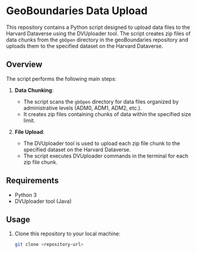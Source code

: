 # GeoBoundaries Data Upload

This repository contains a Python script designed to upload data files to the Harvard Dataverse using the DVUploader tool. The script creates zip files of data chunks from the `gbOpen` directory in the geoBoundaries repository and uploads them to the specified dataset on the Harvard Dataverse.

## Overview

The script performs the following main steps:

1. **Data Chunking**:
   - The script scans the `gbOpen` directory for data files organized by administrative levels (ADM0, ADM1, ADM2, etc.).
   - It creates zip files containing chunks of data within the specified size limit.

2. **File Upload**:
   - The DVUploader tool is used to upload each zip file chunk to the specified dataset on the Harvard Dataverse.
   - The script executes DVUploader commands in the terminal for each zip file chunk.

## Requirements

- Python 3
- DVUploader tool (Java)

## Usage

1. Clone this repository to your local machine:

   ```bash
   git clone <repository-url>
